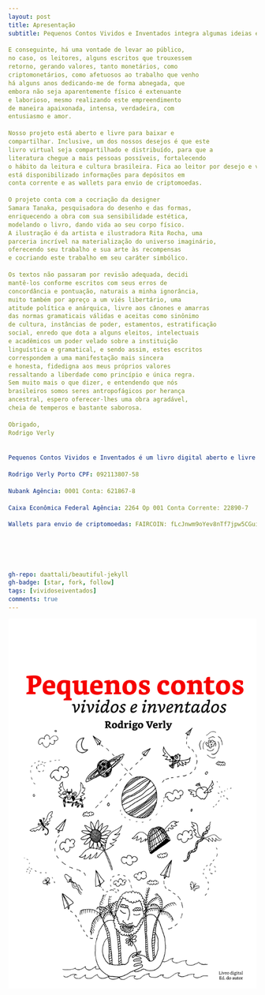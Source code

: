 ```yaml
---
layout: post
title: Apresentação
subtitle: Pequenos Contos Vividos e Inventados integra algumas ideias e propostas que tem me transversado nestes últimos tempos: produzir um livro de maneira livre e autônoma, independente do mercado editorial, tendo como objetivo manter uma ferramenta de pesquisa em rede, a qual venho me debruçando incansavelmente, em parceria com artistas e diversos colaboradores.

E conseguinte, há uma vontade de levar ao público,
no caso, os leitores, alguns escritos que trouxessem
retorno, gerando valores, tanto monetários, como
criptomonetários, como afetuosos ao trabalho que venho
há alguns anos dedicando-me de forma abnegada, que
embora não seja aparentemente físico é extenuante
e laborioso, mesmo realizando este empreendimento
de maneira apaixonada, intensa, verdadeira, com
entusiasmo e amor.

Nosso projeto está aberto e livre para baixar e
compartilhar. Inclusive, um dos nossos desejos é que este
livro virtual seja compartilhado e distribuído, para que a
literatura chegue a mais pessoas possíveis, fortalecendo
o hábito da leitura e cultura brasileira. Fica ao leitor por desejo e vontade voluntária apoiar este trabalho, e acima
está disponibilizado informações para depósitos em
conta corrente e as wallets para envio de criptomoedas.

O projeto conta com a cocriação da designer
Samara Tanaka, pesquisadora do desenho e das formas,
enriquecendo a obra com sua sensibilidade estética,
modelando o livro, dando vida ao seu corpo físico.
A ilustração é da artista e ilustradora Rita Rocha, uma
parceria incrível na materialização do universo imaginário,
oferecendo seu trabalho e sua arte às recompensas
e cocriando este trabalho em seu caráter simbólico.

Os textos não passaram por revisão adequada, decidi
mantê-los conforme escritos com seus erros de
concordância e pontuação, naturais a minha ignorância,
muito também por apreço a um viés libertário, uma
atitude política e anárquica, livre aos cânones e amarras
das normas gramaticais válidas e aceitas como sinônimo
de cultura, instâncias de poder, estamentos, estratificação
social, enredo que dota a alguns eleitos, intelectuais
e acadêmicos um poder velado sobre a instituição
linguística e gramatical, e sendo assim, estes escritos
correspondem a uma manifestação mais sincera
e honesta, fidedigna aos meus próprios valores
ressaltando a liberdade como princípio e única regra.
Sem muito mais o que dizer, e entendendo que nós
brasileiros somos seres antropofágicos por herança
ancestral, espero oferecer-lhes uma obra agradável,
cheia de temperos e bastante saborosa.

Obrigado,
Rodrigo Verly


Pequenos Contos Vividos e Inventados é um livro digital aberto e livre para compartilhamento. Para contribuir com o autor e fortalecer para continuidade de outros trabalhos, seguem alguns dados:

Rodrigo Verly Porto CPF: 092113807-58

Nubank Agência: 0001 Conta: 621867-8

Caixa Econômica Federal Agência: 2264 Op 001 Conta Corrente: 22890-7

Wallets para envio de criptomoedas: FAIRCOIN: fLcJnwm9oYev8nTf7jpw5CGuiDzP74fURu BTC: bc1qggtcxk78fc87v4mt5pl6hvhmzqc8azqh65r5qc ETH: 0x52da106B9e982a302507e8017613bb1c186751Af WAVES: 3PC72qCQBWgdJ4vJWzojQkXV9NiEUgk7miB USDT: 0x52da106B9e982a302507e8017613bb1c186751Af





gh-repo: daattali/beautiful-jekyll
gh-badge: [star, fork, follow]
tags: [vividoseiventados]
comments: true
---
```




![capa](/img/capa_livro_vividos_inventados.jpg)

